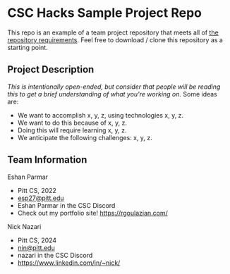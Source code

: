 # CSC Hacks Sample Project Repo

This repo is an example of a team project repository that meets all of [the repository requirements](https://www.notion.so/CSC-Hacks-901a62e005c8494fa342e0cc738101ad#da206965e3ed497f9bd6c1ceebd4fac9). Feel free to download / clone this repository as a starting point.

## Project Description
*This is intentionally open-ended, but consider that people will be reading this to get a brief understanding of what you're working on.* Some ideas are:
* We want to accomplish x, y, z, using technologies x, y, z.
* We want to do this because of x, y, z.
* Doing this will require learning x, y, z.
* We anticipate the following challenges: x, y, z.

## Team Information
Eshan Parmar
* Pitt CS, 2022
* esp27@pitt.edu
* Eshan Parmar in the CSC Discord
* Check out my portfolio site! https://rgoulazian.com/

Nick Nazari
* Pitt CS, 2024
* nin@pitt.edu
* nazari in the CSC Discord
* https://www.linkedin.com/in/~nick/
